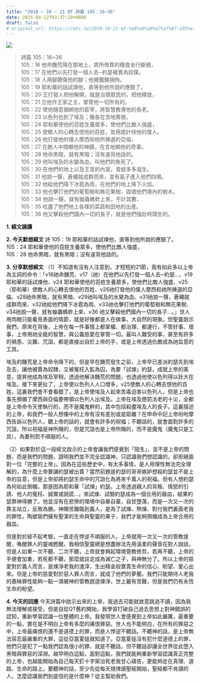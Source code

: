 ```yaml
---
title: "2018 – 10 – 21 QT 詩篇 105：16~36"
date: 2025-04-12T03:37:29+0800
draft: false
# original_url: https://cmtc.tw/2018-10-21-qt-%e8%a9%a9%e7%af%87-105%ef%bc%9a1636
---
```


![](/images/qt.jpg)
> 詩篇 105：16\~36  
> 105：16 他命饑荒降在那地上，將所倚靠的糧食全行斷絕，  
> 105：17 在他們以先打發一個人去─約瑟被賣為奴僕。  
> 105：18 人用腳鐐傷他的腳；他被鐵鍊捆拘。  
> 105：19 耶和華的話試煉他，直等到他所說的應驗了。  
> 105：20 王打發人把他解開，就是治理眾民的，把他釋放，  
> 105：21 立他作王家之主，掌管他一切所有的，  
> 105：22 使他隨意捆綁他的臣宰，將智慧教導他的長老。  
> 105：23 以色列也到了埃及；雅各在含地寄居。  
> 105：24 耶和華使他的百姓生養眾多，使他們比敵人強盛，  
> 105：25 使敵人的心轉去恨他的百姓，並用詭計待他的僕人。  
> 105：26 他打發他的僕人摩西和他所揀選的亞倫，  
> 105：27 在敵人中間顯他的神蹟，在含地顯他的奇事。  
> 105：28 他命黑暗，就有黑暗；沒有違背他話的。  
> 105：29 他叫埃及的水變為血，叫他們的魚死了。  
> 105：30 在他們的地上以及王宮的內室，青蛙多多滋生。  
> 105：31 他說一聲，蒼蠅就成群而來，並有虱子進入他們四境。  
> 105：32 他給他們降下冰雹為雨，在他們的地上降下火焰。  
> 105：33 他也擊打他們的葡萄樹和無花果樹，毀壞他們境內的樹木。  
> 105：34 他說一聲，就有蝗蟲螞蚱上來，不計其數，  
> 105：35 吃盡了他們地上各樣的菜蔬和田地的出產。  
> 105：36 他又擊殺他們國內一切的長子，就是他們強壯時頭生的。

**1. 經文誦讀**

**2.  今天默想經文**
詩 105：19 耶和華的話試煉他，直等到他所說的應驗了。  
105：24 耶和華使他的百姓生養眾多，使他們比敵人強盛，  
105：28 他命黑暗，就有黑暗；沒有違背他話的。

**3. 分享默想經文**
（1）不知道有沒有人注意到，才短短的21節，竟有如此多以上帝為主詞的命令：「v16祂命饑荒、v17（祂）在他們以先打發一個人去─約瑟…、v19耶和華的話試煉他、v24 耶和華使他的百姓生養眾多，使他們比敵人強盛、v25（耶和華）使敵人的心轉去恨他的百姓、v26祂打發他的僕人摩西和祂所揀選的亞倫、v28祂命黑暗，就有黑暗、v29祂叫埃及的水變為血、v31祂說一聲，蒼蠅就成群而來、v32祂給他們降下冰雹為雨、v33祂也擊打他們的葡萄樹和無花果樹、v34祂說一聲，就有蝗蟲螞蚱上來、v36 祂又擊殺他們國內一切的長子…。」世人用肉眼只能看見表面的情節，就是好像都是人在做事，大自然的現象。但聖靈啟示我們，原來在背後，上帝在每一件事情上都掌權、都治理、都運行，不管好事、壞事，上帝用祂全能的智慧，與公義慈愛在掌管一切。最叫人難受的事，甚至有許多的禍患、災難、咒詛，都是直接出自於上帝的手，或是上帝透過仇敵成為祂旨意的工具。

埃及的饑荒是上帝命令降下的，但是早在饑荒發生之前，上帝早已差派約瑟先到埃及去，讓他被賣為奴隸，又被冤枉入監為囚，為要「試煉」約瑟，成就上帝的美意，提昇他成為埃及宰相，透過他解決饑荒的問題，也透過他使以色列得以壯大在埃及。接下來更扯了，上帝使以色列人人口增多，v25使敵人的心轉去恨他的百姓。這裏我們會不會看錯了，是上帝使埃及人起來苦毒迫害以色列人，但是上帝也事先預備了摩西與亞倫要帶領以色列人出埃及。上帝在埃及懲罰法老的十災，全都是上帝命令天使執行的，而不是魔鬼幹的，其中包括殺盡埃及人的長子。這裏描述的上帝，和我們一般人想像中的上帝有沒有差別或是距離？在申命中記上帝吩咐摩西告訴以色列人，聽上帝的話的，就會有許多的祝福；不聽話的，就會面對許多的咒詛，所以祝福是神所賜的，但是咒詛也是上帝所賜的，而不是魔鬼（魔鬼只是工具），為要刑罰不順服的人。

（2）如果對於這一段經文啟示的上帝會讓我們感覺到「陌生」，並不是上帝的問題，而是我們的問題，證明我們並不完全認識神，只認識我們想認識的，卻拒絕面對一位「完整的上帝」。因為在這些歷史中，有太多事情，是人用理性無法完全理解的，為什麼上帝要讓約瑟被出賣？當然前題是約瑟的哥哥嫉妒想殺約瑟並不是上帝的旨意，但是上帝卻將約瑟生命中的咒詛化為將來千萬人的祝福。但有人想約瑟為何如此倒楣，那是因為耶和華「試煉」約瑟。上帝透過親人的背叛、情慾的引誘、他人的冤枉、誠實或說謊…，來試煉、試驗約瑟成為一個合用的器皿，結果約瑟靠神得勝了。他並沒有在悲慘的環境中自暴自棄，自甘墮落，而是一次又一次的靠主站立，反敗為勝。神賜苦難臨到義人，是為了試煉、熬煉、對付我們裏面老我的罪性，陶塑我們擁有聖潔的生命與聖靈的果子，我們才能夠預備成為上帝合用的器皿。

但是對於經不起考驗，一直走在悖逆不順服的人，上帝就用一次又一次的管教提醒，喚醒罪人的靈魂甦醒。我相信聖靈總是想盡辦法先用溫柔的聲音在對人說話，但是人如果一次不聽、二次不聽，上帝就會興起環境管教修剪，若再不聽，上帝的手便會加重，若死都不聽，那麼就註定成為滅亡之子，與神無分了。所以上帝的慈愛對於義人而言，是煉淨老我的渣滓，生出精金般寶貴生命的信心、盼望、愛心出來。但是上帝的慈愛對於惡人罪人而言，就成了他們的夢靨。我們只能期待人老我的愚昧罪性能夠一點一滴被神的管教趕逐煉淨，世上雖有苦難，但是我們仍有永恆生命的盼望。

**4. 今天的回應**
今天詩篇中啟示出來的上帝，我過去可能就故意跳過不讀，因為我無法理解或接受。但是自從QT舊約開始，我學習打破自己過去思想上對神錯誤的認知，重新學習認識一位整體的上帝。我發現世人會感覺到上帝如此嚴厲，最重要的一點，實在是不明白上帝有多麼的痛恨罪惡。世人也不能明白，在所有的罪惡之中，上帝最痛恨的還不是道德上的罪，而是人悖逆不聽話。不聽神的話，是上帝無法容忍最嚴重的大罪，這從亞當夏娃就知道了。亞當夏娃沒有犯什麼道德上的罪，他們只是犯了一點我們認為很小的罪，就是不聽話，但不聽話卻讓全世界從此墮入黑暗與罪惡的深淵。越早明白這點，面對這點，我們就能夠重新學習認識真正完整的上帝，也越能開始為自己每天釘十字架治死老我甘心禱告，更能夠走在真理、道路、生命的路上。要聽神的話，至少先從每天規律讀聖經開始，聖經都不肯讀的人，怎麼認識我們到底信的是什麼神？從主幫助我們。

